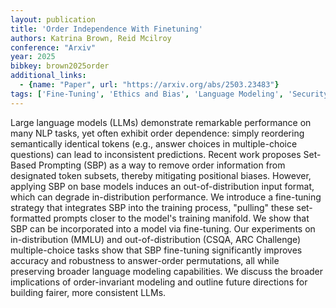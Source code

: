 ```yaml
---
layout: publication
title: 'Order Independence With Finetuning'
authors: Katrina Brown, Reid Mcilroy
conference: "Arxiv"
year: 2025
bibkey: brown2025order
additional_links:
  - {name: "Paper", url: "https://arxiv.org/abs/2503.23483"}
tags: ['Fine-Tuning', 'Ethics and Bias', 'Language Modeling', 'Security', 'Training Techniques', 'Pretraining Methods', 'Prompting']
---
```

Large language models (LLMs) demonstrate remarkable performance on many NLP
tasks, yet often exhibit order dependence: simply reordering semantically
identical tokens (e.g., answer choices in multiple-choice questions) can lead
to inconsistent predictions. Recent work proposes Set-Based Prompting (SBP) as
a way to remove order information from designated token subsets, thereby
mitigating positional biases. However, applying SBP on base models induces an
out-of-distribution input format, which can degrade in-distribution
performance. We introduce a fine-tuning strategy that integrates SBP into the
training process, "pulling" these set-formatted prompts closer to the model's
training manifold. We show that SBP can be incorporated into a model via
fine-tuning. Our experiments on in-distribution (MMLU) and out-of-distribution
(CSQA, ARC Challenge) multiple-choice tasks show that SBP fine-tuning
significantly improves accuracy and robustness to answer-order permutations,
all while preserving broader language modeling capabilities. We discuss the
broader implications of order-invariant modeling and outline future directions
for building fairer, more consistent LLMs.
